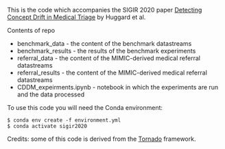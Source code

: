 This is the code which accompanies the SIGIR 2020 paper [Detecting Concept Drift in Medical Triage](https://hamishhuggard.com/pdfs/detecting_biomedical_concept_drift.pdf) by Huggard et al.

Contents of repo
 * benchmark_data - the content of the benchmark datastreams
 * benchmark_results - the results of the benchmark experiments
 * referral_data - the content of the MIMIC-derived medical referral datastreams
 * referral_results - the content of the MIMIC-derived medical referral datastreams
 * CDDM_expeirments.ipynb - notebook in which the experiments are run and the data processed

To use this code you will need the Conda environment:
```
$ conda env create -f environment.yml
$ conda activate sigir2020
```

Credits: some of this code is derived from the [Tornado](https://github.com/alipsgh/tornado) framework.
